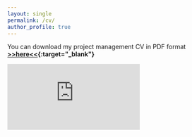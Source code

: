 ```yaml
---
layout: single
permalink: /cv/
author_profile: true
---
```

<head>
	<script>
	  function resizeIframe(obj) {
		obj.style.height = obj.contentWindow.document.body.scrollHeight + 'px';
	  }
	</script>
</head>

You can download my project management CV in PDF format **[>>here<<](/homepage/assets/Dolgov_CV_PM.pdf){:target="_blank"}**

<div class="h_iframe">
	<iframe src="https://dmitrytoda.shinyapps.io/SwiftPredict/" frameborder="0" allowfullscreen scrolling="no" onload="resizeIframe(this)" />
</div>